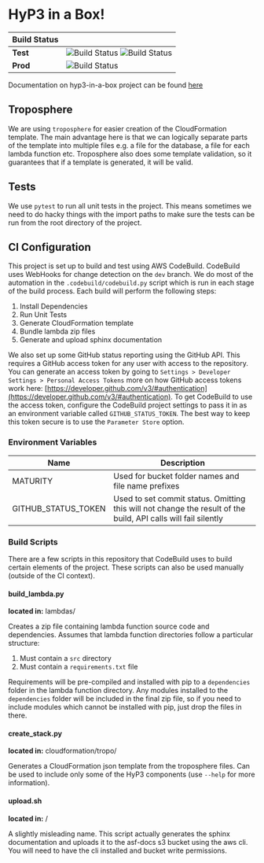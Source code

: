 # HyP3 in a Box!

| Build Status          |                                       |
| --------------------- | ------------------------------------- |
| **Test** | ![Build Status](https://s3-us-west-2.amazonaws.com/asf-docs/hyp3-in-a-box/test-build-status.svg) ![Build Status](https://s3-us-west-2.amazonaws.com/asf-docs/hyp3-in-a-box/test-coverage-status.svg) |
| **Prod** | ![Build Status](https://s3-us-west-2.amazonaws.com/asf-docs/hyp3-in-a-box/prod-build-status.svg) |


Documentation on hyp3-in-a-box project can be found [here](http://asf-docs.s3-website-us-west-2.amazonaws.com/hyp3-in-a-box/)

## Troposphere
We are using `troposphere` for easier creation of the CloudFormation template.
The main advantage here is that we can logically separate parts of the template
into multiple files e.g. a file for the database, a file for each lambda function
etc. Troposphere also does some template validation, so it guarantees that if
a template is generated, it will be valid.

## Tests
We use `pytest` to run all unit tests in the project. This means sometimes we
need to do hacky things with the import paths to make sure the tests can be run
from the root directory of the project.

## CI Configuration
This project is set up to build and test using AWS CodeBuild. CodeBuild uses
WebHooks for change detection on the `dev` branch. We do most of the automation
in the `.codebuild/codebuild.py` script which is run in each stage of the build
process. Each build will perform the following steps:

1.  Install Dependencies
2.  Run Unit Tests
3.  Generate CloudFormation template
4.  Bundle lambda zip files
5.  Generate and upload sphinx documentation

We also set up some GitHub status reporting using the GitHub API. This requires
a GitHub access token for any user with access to the repository. You can
generate an access token by going to `Settings > Developer Settings > Personal
Access Tokens` more on how GitHub access tokens work here:
 [https://developer.github.com/v3/#authentication](https://developer.github.com/v3/#authentication).
To get CodeBuild to use the access token, configure the CodeBuild project
settings to pass it in as an environment variable called `GITHUB_STATUS_TOKEN`.
The best way to keep this token secure is to use the `Parameter Store` option.

### Environment Variables

| Name                | Description                                            |
| ------------------- | ------------------------------------------------------ |
| MATURITY            | Used for bucket folder names and file name prefixes    |
| GITHUB_STATUS_TOKEN | Used to set commit status. Omitting this will not change the result of the build, API calls will fail silently |

### Build Scripts
There are a few scripts in this repository that CodeBuild uses to build certain
elements of the project. These scripts can also be used manually (outside of the
CI context).

#### build_lambda.py
**located in:** lambdas/

Creates a zip file containing lambda function source code and dependencies.
Assumes that lambda function directories follow a particular structure:

1.  Must contain a `src` directory
2.  Must contain a `requirements.txt` file

Requirements will be pre-compiled and installed with pip to a `dependencies`
folder in the lambda function directory. Any modules installed to the
`dependencies` folder will be included in the final zip file, so if you need to
include modules which cannot be installed with pip, just drop the files in there.

#### create_stack.py
**located in:** cloudformation/tropo/

Generates a CloudFormation json template from the troposphere files. Can be used
to include only some of the HyP3 components (use `--help` for more information).

#### upload.sh
**located in:** /

A slightly misleading name. This script actually generates the sphinx
documentation and uploads it to the asf-docs s3 bucket using the aws cli. You
will need to have the cli installed and bucket write permissions.
